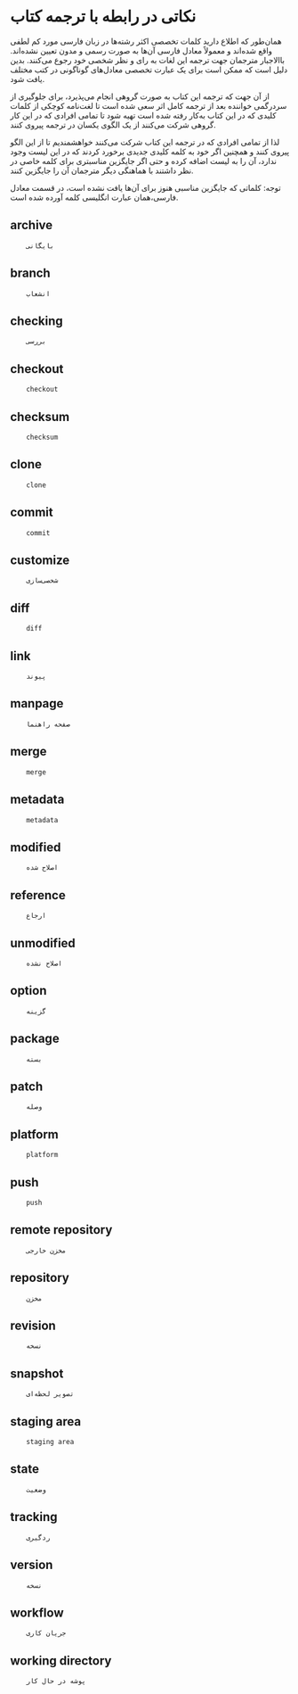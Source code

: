 نکاتی در رابطه با ترجمه کتاب
======================
  
همان‌طور که اطلاع دارید کلمات تخصصی اکثر رشته‌ها در زبان فارسی مورد کم لطفی واقع شده‌اند و معمولاً معادل فارسی آن‌ها به صورت رسمی و مدون تعیین نشده‌اند. باالاجبار مترجمان جهت ترجمه این لغات به رای و نظر شخصی خود رجوع می‌کنند. بدین دلیل است که ممکن است برای یک عبارت تخصصی معادل‌های گوناگونی در کتب مختلف یافت شود.

از آن جهت که ترجمه این کتاب به صورت گروهی انجام می‌پذیرد، برای جلوگیری از سردرگمی خواننده بعد از ترجمه کامل اثر سعی شده است تا لغت‌نامه کوچکی از کلمات کلیدی که در این کتاب به‌کار رفته شده است تهیه شود تا تمامی افرادی که در این کار گروهی شرکت می‌کنند از یک الگوی یکسان در ترجمه پیروی کنند.

لذا از تمامی افرادی که در ترجمه این کتاب شرکت می‌کنند خواهشمندیم تا از این الگو پیروی کنند و همچنین اگر خود به کلمه کلیدی جدیدی برخورد کردند که در این لیست وجود ندارد، آن را به لیست اضافه کرده و حتی اگر جایگزین مناسبتری برای کلمه خاصی در نظر داشتند با هماهنگی دیگر مترجمان آن را جایگزین کنند.

توجه: کلماتی که جایگزین مناسبی هنوز برای آن‌ها یافت نشده است، در قسمت معادل فارسی،همان عبارت انگلیسی کلمه آورده شده است.

 
archive
-------

		بایگانی

branch
------

		انشعاب
		
checking
--------

		بررسی

checkout
--------

		checkout

checksum
--------

		checksum

clone
-----

		clone


commit
------

		commit

customize
---------

		شخصی‌سازی

diff
----

		diff

link
----

		پیوند

manpage
-------

		صفحه راهنما

merge
-----

		merge

metadata
--------

		metadata
		
modified
--------

		اصلاح شده
		
reference
---------

		ارجاع

unmodified
----------

		اصلاح نشده

option
------

		گزینه

package
-------

		بسته


patch
-----

		وصله

platform
--------

		platform

push
----

		push

remote repository
-----------------

		مخزن خارجی

repository
----------

		مخزن	

revision
--------

		نسخه

snapshot
--------

		تصویر لحظه‌ای

staging area
------------

		staging area

state
-----

		وضعیت

tracking
--------

		ردگیری

version
-------

		نسخه

workflow
--------

		جریان کاری

working directory
-----------------

		پوشه در حال کار